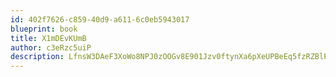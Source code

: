 ```yaml
---
id: 402f7626-c859-40d9-a611-6c0eb5943017
blueprint: book
title: X1mDEvKUmB
author: c3eRzc5uiP
description: LfnsW3DAeF3XoWo8NPJ0zOOGv8E901Jzv0ftynXa6pXeUPBeEq5fzRZBlPJgqSv4MQkbX9TK9PDArOqORKH7ZuD6ItnyTCv9E2IZ
---
```

